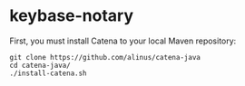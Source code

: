 # keybase-notary

First, you must install Catena to your local Maven repository:

	git clone https://github.com/alinus/catena-java
	cd catena-java/
	./install-catena.sh

